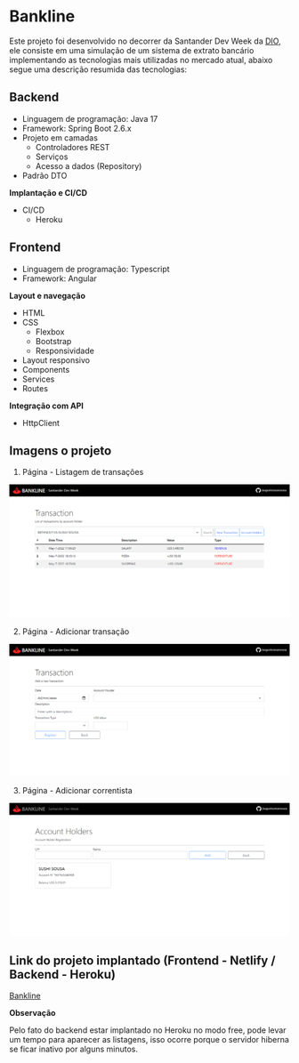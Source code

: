 # Bankline

Este projeto foi desenvolvido no decorrer da Santander Dev Week da <a href="https://www.dio.me/dev-week/santander/bootcamps" target="_blank">DIO</a>, ele consiste em uma simulação de um sistema de extrato bancário implementando as tecnologias mais utilizadas no mercado atual, abaixo segue uma descrição resumida das tecnologias:

## **Backend**

- Linguagem de programação: Java 17
- Framework: Spring Boot 2.6.x
- Projeto em camadas
  - Controladores REST
  - Serviços
  - Acesso a dados (Repository)
- Padrão DTO

**Implantação e CI/CD**

- CI/CD
  - Heroku

## **Frontend**

- Linguagem de programação: Typescript
- Framework: Angular

**Layout e navegação**

- HTML
- CSS
  - Flexbox
  - Bootstrap
  - Responsividade
- Layout responsivo
- Components
- Services
- Routes

**Integração com API**

- HttpClient

## Imagens o projeto

1. Página - Listagem de transações

![Transctions list](/images/page-list-transactions.png)

2. Página - Adicionar transação

![Add transaction](/images/page-new-transaction.png)

3. Página - Adicionar correntista

![Add account holder](/images/page-new-account-holder.png)

## Link do projeto implantado (Frontend - Netlify / Backend - Heroku)

<a href="https://acsousa-bankline.netlify.app/transaction" target="_blank">Bankline</a>

**Observação**

Pelo fato do backend estar implantado no Heroku no modo free, pode levar um tempo para aparecer as listagens, isso ocorre porque o servidor hiberna se ficar inativo por alguns minutos.
